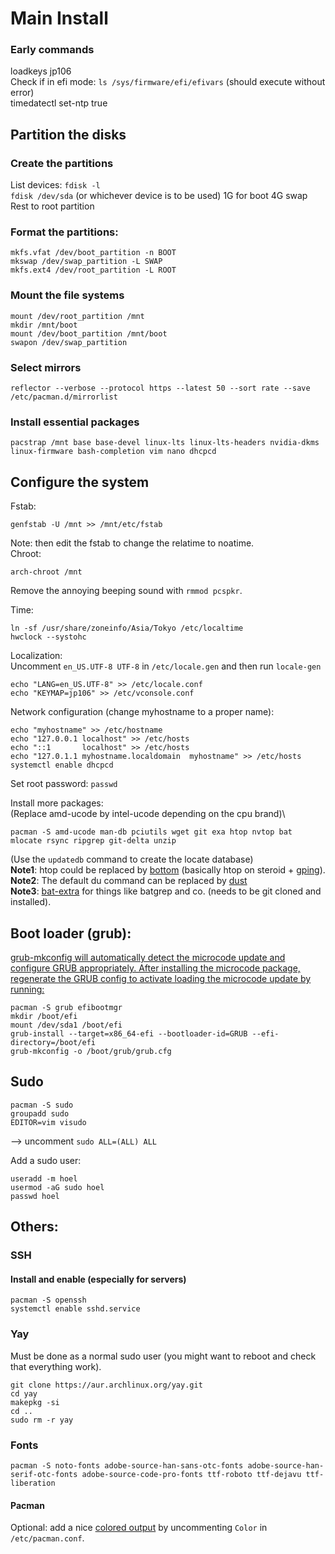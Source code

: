 # Main Install
### Early commands
loadkeys jp106\
Check if in efi mode: `ls /sys/firmware/efi/efivars`  (should execute without error)\
timedatectl set-ntp true

## Partition the disks
### Create the partitions
List devices: `fdisk -l`\
`fdisk /dev/sda`   (or whichever device is to be used)
1G for boot
4G swap
Rest to root partition

### Format the partitions:
```
mkfs.vfat /dev/boot_partition -n BOOT
mkswap /dev/swap_partition -L SWAP
mkfs.ext4 /dev/root_partition -L ROOT
```

### Mount the file systems
```
mount /dev/root_partition /mnt
mkdir /mnt/boot
mount /dev/boot_partition /mnt/boot
swapon /dev/swap_partition
```

### Select mirrors
```
reflector --verbose --protocol https --latest 50 --sort rate --save /etc/pacman.d/mirrorlist
```
### Install essential packages
```
pacstrap /mnt base base-devel linux-lts linux-lts-headers nvidia-dkms linux-firmware bash-completion vim nano dhcpcd
```

## Configure the system
Fstab: 
```
genfstab -U /mnt >> /mnt/etc/fstab
```
Note: then edit the fstab to change the relatime to noatime.\
Chroot:
```
arch-chroot /mnt
```

Remove the annoying beeping sound with `rmmod pcspkr`.

Time:
```
ln -sf /usr/share/zoneinfo/Asia/Tokyo /etc/localtime
hwclock --systohc
```

Localization:\
Uncomment `en_US.UTF-8 UTF-8` in `/etc/locale.gen` and then run `locale-gen`
```
echo "LANG=en_US.UTF-8" >> /etc/locale.conf
echo "KEYMAP=jp106" >> /etc/vconsole.conf
```

Network configuration (change myhostname to a proper name):
```
echo "myhostname" >> /etc/hostname
echo "127.0.0.1	localhost" >> /etc/hosts
echo "::1		localhost" >> /etc/hosts
echo "127.0.1.1	myhostname.localdomain	myhostname" >> /etc/hosts
systemctl enable dhcpcd
```

Set root password: `passwd` 

Install more packages:\
(Replace amd-ucode by intel-ucode depending on the cpu brand)\
```
pacman -S amd-ucode man-db pciutils wget git exa htop nvtop bat mlocate rsync ripgrep git-delta unzip
```
(Use the `updatedb` command to create the locate database)\
**Note1**: htop could be replaced by [bottom](https://github.com/ClementTsang/bottom) (basically htop on steroid + [gping](https://github.com/orf/gping)).\
**Note2**: The default du command can be replaced by [dust](https://github.com/bootandy/dust)\
**Note3**: [bat-extra](https://github.com/eth-p/bat-extras) for things like batgrep and co. (needs to be git cloned and installed).

## Boot loader (grub):
[grub-mkconfig will automatically detect the microcode update and configure GRUB appropriately. After installing the microcode package, regenerate the GRUB config to activate loading the microcode update by running:
](https://wiki.archlinux.org/title/microcode)
```
pacman -S grub efibootmgr
mkdir /boot/efi
mount /dev/sda1 /boot/efi
grub-install --target=x86_64-efi --bootloader-id=GRUB --efi-directory=/boot/efi
grub-mkconfig -o /boot/grub/grub.cfg
```

## Sudo
```
pacman -S sudo
groupadd sudo
EDITOR=vim visudo
```
--> uncomment `sudo ALL=(ALL) ALL`

Add a sudo user:
```
useradd -m hoel
usermod -aG sudo hoel
passwd hoel
```


## Others:
### SSH
#### Install and enable (especially for servers)
```
pacman -S openssh
systemctl enable sshd.service
```

### Yay
Must be done as a normal sudo user (you might want to reboot and check that everything work).
```
git clone https://aur.archlinux.org/yay.git
cd yay
makepkg -si
cd ..
sudo rm -r yay
```

### Fonts
```
pacman -S noto-fonts adobe-source-han-sans-otc-fonts adobe-source-han-serif-otc-fonts adobe-source-code-pro-fonts ttf-roboto ttf-dejavu ttf-liberation
```

#### Pacman
Optional: add a nice [colored output](https://wiki.archlinux.org/title/Color_output_in_console#pacman) by uncommenting `Color` in `/etc/pacman.conf`.
